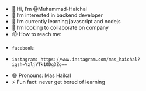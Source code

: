 - 👋 Hi, I’m @Muhammad-Haichal
- 👀 I’m interested in backend developer
- 🌱 I’m currently learning javascript and nodejs 
- 💞️ I’m looking to collaborate on company 
- 📫 How to reach me:
-     facebook:
-     instagram: https://www.instagram.com/mas_haichal?igsh=YzljYTk1ODg3Zg==
- 😄 Pronouns: Mas Haikal
- ⚡ Fun fact: never get bored of learning

<!---
Muhammad-Haichal/Muhammad-Haichal is a ✨ special ✨ repository because its `README.md` (this file) appears on your GitHub profile.
You can click the Preview link to take a look at your changes.
--->
